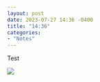 ```yaml
---
layout: post
date: 2023-07-27 14:36 -0400
title: "14:36"
categories:
- "Notes"
---
```


Test

![](https://i.imgur.com/hLwrP0i.jpg)
